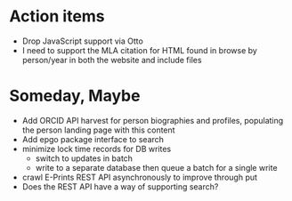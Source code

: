
# Action items

+ Drop JavaScript support via Otto
+ I need to support the MLA citation for HTML found in browse by person/year in both the website and include files

# Someday, Maybe

+ Add ORCID API harvest for person biographies and profiles, populating the person landing page with this content
+ Add epgo package interface to search
+ minimize lock time records for DB writes
    + switch to updates in batch 
    + write to a separate database then queue a batch for a single write
+ crawl E-Prints REST API asynchronously to improve through put
+ Does the REST API have a way of supporting search?



